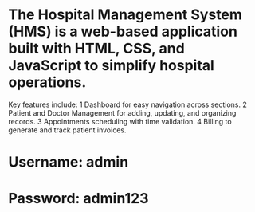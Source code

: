 # The Hospital Management System (HMS) is a web-based application built with HTML, CSS, and JavaScript to simplify hospital operations. 
 
Key features include:
1 Dashboard for easy navigation across sections.
2 Patient and Doctor Management for adding, updating, and organizing records.
3 Appointments scheduling with time validation.
4 Billing to generate and track patient invoices.

# Username: admin
# Password: admin123
